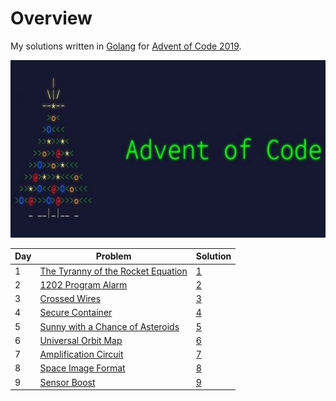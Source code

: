 # Overview

My solutions written in [Golang](http://golang.org) for [Advent of Code 2019](https://adventofcode.com/2019).

![](logo.jpg)

| Day | Problem                             | Solution |
|-----|-------------------------------------|----------|
| 1   | [The Tyranny of the Rocket Equation](https://adventofcode.com/2019/day/1) | [1](1) |
| 2   | [1202 Program Alarm](https://adventofcode.com/2019/day/2) | [2](2) |
| 3   | [Crossed Wires](https://adventofcode.com/2019/day/3) | [3](3) |
| 4   | [Secure Container](https://adventofcode.com/2019/day/4) | [4](4) |
| 5   | [Sunny with a Chance of Asteroids](https://adventofcode.com/2019/day/5) | [5](5) |
| 6   | [Universal Orbit Map](https://adventofcode.com/2019/day/6) | [6](6) |
| 7   | [Amplification Circuit](https://adventofcode.com/2019/day/7) | [7](7) |
| 8   | [Space Image Format](https://adventofcode.com/2019/day/8) | [8](8) |
| 9   | [Sensor Boost](https://adventofcode.com/2019/day/9) | [9](9) |